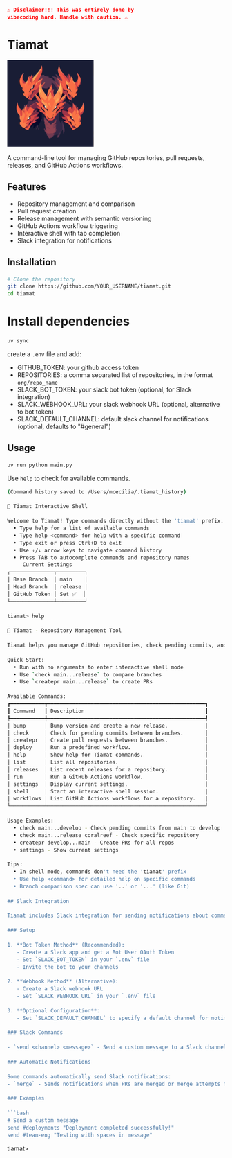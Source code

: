 <code style="color : red"><b>:warning: Disclaimer!!! This was entirely done by vibecoding hard. Handle with caution. :warning:</b></code>

# Tiamat

<p align="left">
  <img src="https://raw.githubusercontent.com/maxicecilia/tiamat/main/assets/tiamat_logo.svg" alt="Tiamat Logo" width="200"/>
</p>


A command-line tool for managing GitHub repositories, pull requests, releases, and GitHub Actions workflows.

## Features

- Repository management and comparison
- Pull request creation
- Release management with semantic versioning
- GitHub Actions workflow triggering
- Interactive shell with tab completion
- Slack integration for notifications

## Installation

```bash
# Clone the repository
git clone https://github.com/YOUR_USERNAME/tiamat.git
cd tiamat
```

# Install dependencies
```bash
uv sync
```
create a `.env` file and add:
- GITHUB_TOKEN: your github access token
- REPOSITORIES: a comma separated list of repositories, in the format `org/repo_name`
- SLACK_BOT_TOKEN: your slack bot token (optional, for Slack integration)
- SLACK_WEBHOOK_URL: your slack webhook URL (optional, alternative to bot token)
- SLACK_DEFAULT_CHANNEL: default slack channel for notifications (optional, defaults to "#general")

## Usage
```bash
uv run python main.py
```

Use `help` to check for available commands.
```bash
(Command history saved to /Users/mcecilia/.tiamat_history)

🐉 Tiamat Interactive Shell

Welcome to Tiamat! Type commands directly without the 'tiamat' prefix.
  • Type help for a list of available commands
  • Type help <command> for help with a specific command
  • Type exit or press Ctrl+D to exit
  • Use ↑/↓ arrow keys to navigate command history
  • Press TAB to autocomplete commands and repository names
     Current Settings
┌──────────────┬─────────┐
│ Base Branch  │ main    │
│ Head Branch  │ release │
│ GitHub Token │ Set ✅  │
└──────────────┴─────────┘

tiamat> help

🐉 Tiamat - Repository Management Tool

Tiamat helps you manage GitHub repositories, check pending commits, and create PRs.

Quick Start:
  • Run with no arguments to enter interactive shell mode
  • Use `check main...release` to compare branches
  • Use `createpr main...release` to create PRs

Available Commands:
┏━━━━━━━━━━━┳━━━━━━━━━━━━━━━━━━━━━━━━━━━━━━━━━━━━━━━━━━━━━━━━━━━┓
┃ Command   ┃ Description                                       ┃
┡━━━━━━━━━━━╇━━━━━━━━━━━━━━━━━━━━━━━━━━━━━━━━━━━━━━━━━━━━━━━━━━━┩
│ bump      │ Bump version and create a new release.            │
│ check     │ Check for pending commits between branches.       │
│ createpr  │ Create pull requests between branches.            │
│ deploy    │ Run a predefined workflow.                        │
│ help      │ Show help for Tiamat commands.                    │
│ list      │ List all repositories.                            │
│ releases  │ List recent releases for a repository.            │
│ run       │ Run a GitHub Actions workflow.                    │
│ settings  │ Display current settings.                         │
│ shell     │ Start an interactive shell session.               │
│ workflows │ List GitHub Actions workflows for a repository.   │
└───────────┴───────────────────────────────────────────────────┘

Usage Examples:
  • check main...develop - Check pending commits from main to develop
  • check main...release coralreef - Check specific repository
  • createpr develop...main - Create PRs for all repos
  • settings - Show current settings

Tips:
  • In shell mode, commands don't need the 'tiamat' prefix
  • Use help <command> for detailed help on specific commands
  • Branch comparison spec can use '..' or '...' (like Git)

## Slack Integration

Tiamat includes Slack integration for sending notifications about command executions. This is useful for team collaboration and keeping track of repository operations.

### Setup

1. **Bot Token Method** (Recommended):
   - Create a Slack app and get a Bot User OAuth Token
   - Set `SLACK_BOT_TOKEN` in your `.env` file
   - Invite the bot to your channels

2. **Webhook Method** (Alternative):
   - Create a Slack webhook URL
   - Set `SLACK_WEBHOOK_URL` in your `.env` file

3. **Optional Configuration**:
   - Set `SLACK_DEFAULT_CHANNEL` to specify a default channel for notifications

### Slack Commands

- `send <channel> <message>` - Send a custom message to a Slack channel (channel name without quotes)

### Automatic Notifications

Some commands automatically send Slack notifications:
- `merge` - Sends notifications when PRs are merged or merge attempts fail

### Examples

```bash
# Send a custom message
send #deployments "Deployment completed successfully!"
send #team-eng "Testing with spaces in message"

```

tiamat>
```

